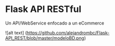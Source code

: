 # Flask API RESTful

Un API/WebService enfocado a un eCommerce

![alt text] (https://github.com/alejandrombc/Flask-API_REST/blob/master/modeloBD.png)
